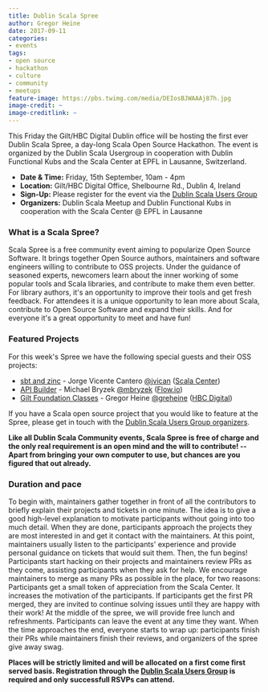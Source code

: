 ```yaml
---
title: Dublin Scala Spree
author: Gregor Heine
date: 2017-09-11
categories:
- events
tags:
- open source
- hackathon
- culture
- community
- meetups
feature-image: https://pbs.twimg.com/media/DEIosBJWAAAj87h.jpg
image-credit: ~
image-creditlink: ~
---
```


This Friday the Gilt/HBC Digital Dublin office will be hosting the first ever Dublin Scala Spree, a day-long Scala Open Source Hackathon.
The event is organized by the Dublin Scala Usergroup in cooperation with Dublin Functional Kubs and the Scala Center at EPFL in Lausanne, Switzerland.
<!--more-->
* __Date & Time:__ Friday, 15th September, 10am - 4pm
* __Location:__ Gilt/HBC Digital Office, Shelbourne Rd., Dublin 4, Ireland
* __Sign-Up:__ Please register for the event via the [Dublin Scala Users Group](https://www.meetup.com/Dublin-Scala-users-group/events/242952081)
* __Organizers:__ Dublin Scala Meetup and Dublin Functional Kubs in cooperation with the Scala Center @ EPFL in Lausanne

### What is a Scala Spree?
Scala Spree is a free community event aiming to popularize Open Source Software. It brings together Open Source authors,
maintainers and software engineers willing to contribute to OSS projects. Under the guidance of seasoned experts, newcomers learn about the inner
working of some popular tools and Scala libraries, and contribute to make them even better. For library authors, it's an opportunity to improve
their tools and get fresh feedback. For attendees it is a unique opportunity to lean more about Scala, contribute to Open Source Software and
expand their skills. And for everyone it's a great opportunity to meet and have fun!

### Featured Projects
For this week's Spree we have the following special guests and their OSS projects:
* [sbt and zinc](http://www.scala-sbt.org) - Jorge Vicente Cantero [@jvican](https://twitter.com/jvican) ([Scala Center](https://scala.epfl.ch))
* [API Builder](https://www.apibuilder.io) - Michael Bryzek [@mbryzek](https://twitter.com/mbryzek) ([Flow.io](https://www.flow.io))
* [Gilt Foundation Classes](https://github.com/gilt?q=gfc) - Gregor Heine [@greheine](https://twitter.com/greheine) ([HBC Digital](http://tech.gilt.com))

If you have a Scala open source project that you would like to feature at the Spree, please get in touch with the [Dublin Scala Users Group organizers](https://www.meetup.com/Dublin-Scala-users-group).

__Like all Dublin Scala Community events, Scala Spree is free of charge and the only real requirement is an open mind and the will to contribute!
-- Apart from bringing your own computer to use, but chances are you figured that out already.__

### Duration and pace
To begin with, maintainers gather together in front of all the contributors to briefly explain their projects and tickets in one minute.
The idea is to give a good high-level explanation to motivate participants without going into too much detail. When they are done, participants
approach the projects they are most interested in and get it contact with the maintainers. At this point, maintainers usually listen to the
participants' experience and provide personal guidance on tickets that would suit them.
Then, the fun begins! Participants start hacking on their projects and maintainers review PRs as they come, assisting participants when they ask
for help. We encourage maintainers to merge as many PRs as possible in the place, for two reasons:
Participants get a small token of appreciation from the Scala Center. It increases the motivation of the participants. If participants get the
first PR merged, they are invited to continue solving issues until they are happy with their work!
At the middle of the spree, we will provide free lunch and refreshments.
Participants can leave the event at any time they want. When the time approaches the end, everyone starts to wrap up: participants finish their
PRs while maintainers finish their reviews, and organizers of the spree give away swag.

__Places will be strictly limited and will be allocated on a first come first served basis.
Registration through the [Dublin Scala Users Group](https://www.meetup.com/Dublin-Scala-users-group/events/242952081) is required and only successfull RSVPs can attend.__
